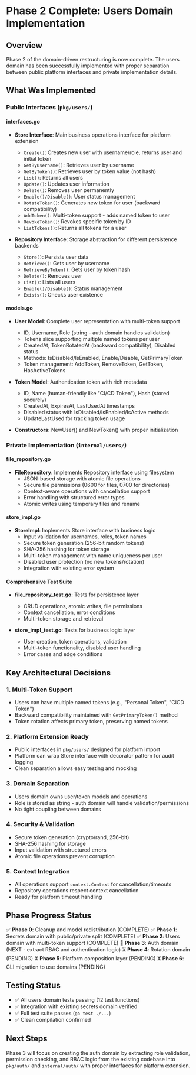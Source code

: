# Phase 2 Complete: Users Domain Implementation

## Overview
Phase 2 of the domain-driven restructuring is now complete. The users domain has been successfully implemented with proper separation between public platform interfaces and private implementation details.

## What Was Implemented

### Public Interfaces (`pkg/users/`)

#### interfaces.go
- **Store Interface**: Main business operations interface for platform extension
  - `Create()`: Creates new user with username/role, returns user and initial token
  - `GetByUsername()`: Retrieves user by username
  - `GetByToken()`: Retrieves user by token value (not hash)
  - `List()`: Returns all users
  - `Update()`: Updates user information
  - `Delete()`: Removes user permanently
  - `Enable()/Disable()`: User status management
  - `RotateToken()`: Generates new token for user (backward compatibility)
  - `AddToken()`: Multi-token support - adds named token to user
  - `RevokeToken()`: Revokes specific token by ID
  - `ListTokens()`: Returns all tokens for a user

- **Repository Interface**: Storage abstraction for different persistence backends
  - `Store()`: Persists user data
  - `Retrieve()`: Gets user by username
  - `RetrieveByToken()`: Gets user by token hash
  - `Delete()`: Removes user
  - `List()`: Lists all users
  - `Enable()/Disable()`: Status management
  - `Exists()`: Checks user existence

#### models.go
- **User Model**: Complete user representation with multi-token support
  - ID, Username, Role (string - auth domain handles validation)
  - Tokens slice supporting multiple named tokens per user
  - CreatedAt, TokenRotatedAt (backward compatibility), Disabled status
  - Methods: IsDisabled/IsEnabled, Enable/Disable, GetPrimaryToken
  - Token management: AddToken, RemoveToken, GetToken, HasActiveTokens

- **Token Model**: Authentication token with rich metadata
  - ID, Name (human-friendly like "CI/CD Token"), Hash (stored securely)
  - CreatedAt, ExpiresAt, LastUsedAt timestamps
  - Disabled status with IsDisabled/IsEnabled/IsActive methods
  - UpdateLastUsed for tracking token usage

- **Constructors**: NewUser() and NewToken() with proper initialization

### Private Implementation (`internal/users/`)

#### file_repository.go
- **FileRepository**: Implements Repository interface using filesystem
  - JSON-based storage with atomic file operations
  - Secure file permissions (0600 for files, 0700 for directories)
  - Context-aware operations with cancellation support
  - Error handling with structured error types
  - Atomic writes using temporary files and rename

#### store_impl.go
- **StoreImpl**: Implements Store interface with business logic
  - Input validation for usernames, roles, token names
  - Secure token generation (256-bit random tokens)
  - SHA-256 hashing for token storage
  - Multi-token management with name uniqueness per user
  - Disabled user protection (no new tokens/rotation)
  - Integration with existing error system

#### Comprehensive Test Suite
- **file_repository_test.go**: Tests for persistence layer
  - CRUD operations, atomic writes, file permissions
  - Context cancellation, error conditions
  - Multi-token storage and retrieval

- **store_impl_test.go**: Tests for business logic layer
  - User creation, token operations, validation
  - Multi-token functionality, disabled user handling
  - Error cases and edge conditions

## Key Architectural Decisions

### 1. Multi-Token Support
- Users can have multiple named tokens (e.g., "Personal Token", "CICD Token")
- Backward compatibility maintained with `GetPrimaryToken()` method
- Token rotation affects primary token, preserving named tokens

### 2. Platform Extension Ready
- Public interfaces in `pkg/users/` designed for platform import
- Platform can wrap Store interface with decorator pattern for audit logging
- Clean separation allows easy testing and mocking

### 3. Domain Separation
- Users domain owns user/token models and operations
- Role is stored as string - auth domain will handle validation/permissions
- No tight coupling between domains

### 4. Security & Validation
- Secure token generation (crypto/rand, 256-bit)
- SHA-256 hashing for storage
- Input validation with structured errors
- Atomic file operations prevent corruption

### 5. Context Integration
- All operations support `context.Context` for cancellation/timeouts
- Repository operations respect context cancellation
- Ready for platform timeout handling

## Phase Progress Status

✅ **Phase 0**: Cleanup and model redistribution (COMPLETE)
✅ **Phase 1**: Secrets domain with public/private split (COMPLETE)
✅ **Phase 2**: Users domain with multi-token support (COMPLETE)
🔄 **Phase 3**: Auth domain (NEXT - extract RBAC and authentication logic)
⏳ **Phase 4**: Rotation domain (PENDING)
⏳ **Phase 5**: Platform composition layer (PENDING)
⏳ **Phase 6**: CLI migration to use domains (PENDING)

## Testing Status
- ✅ All users domain tests passing (12 test functions)
- ✅ Integration with existing secrets domain verified
- ✅ Full test suite passes (`go test ./...`)
- ✅ Clean compilation confirmed

## Next Steps
Phase 3 will focus on creating the auth domain by extracting role validation, permission checking, and RBAC logic from the existing codebase into `pkg/auth/` and `internal/auth/` with proper interfaces for platform extension.
